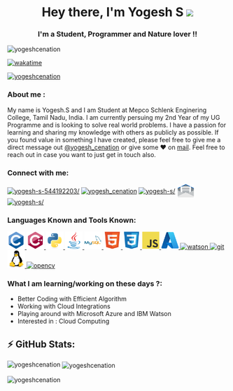 <h1 align="center"> Hey there, I'm Yogesh S  <img alit="Hello" width="30px" src="https://raw.githubusercontent.com/sjabiulla/sjabiulla/main/wave.gif" /> </h1>
<h3 align="center"> I'm a Student, Programmer and Nature lover !! </h3>

<p align="left"> <img src="https://komarev.com/ghpvc/?username=yogeshcenation&label=Profile%20views&color=0e75b6&style=flat" alt="yogeshcenation" /> </p>

[![wakatime](https://wakatime.com/badge/user/d2f908ea-d18c-4407-882e-e840136d706c.svg)](https://wakatime.com/@d2f908ea-d18c-4407-882e-e840136d706c)

<p align="left"> <a href="https://github.com/ryo-ma/github-profile-trophy"><img src="https://github-profile-trophy.vercel.app/?username=yogeshcenation" alt="yogeshcenation" /></a> </p>

### About me :
My name is Yogesh.S and I am Student at Mepco Schlenk Enginering College, Tamil Nadu, India. I am currently persuing my 2nd Year of my UG Programme and is looking to solve real world problems.
I have a passion for learning and sharing my knowledge with others as publicly as possible. 
If you found value in something I have created, please feel free to give me a direct message out [@yogesh_cenation](https://www.instagram.com/yogesh_cenation/) or give some ♥ on [mail](mailto:yogeshselvarajan@gmail.com). Feel free to reach out in case you want to just get in touch also.


<h3 align="left">Connect with me:</h3>
<p align="left">
<a href="https://www.linkedin.com/in/yogesh-s-544192203/" target="blank"><img align="center" src="https://raw.githubusercontent.com/rahuldkjain/github-profile-readme-generator/master/src/images/icons/Social/linked-in-alt.svg" alt="yogesh-s-544192203/" height="30" width="40" /></a>
<a href="https://instagram.com/yogesh_cenation" target="blank"><img align="center" src="https://raw.githubusercontent.com/rahuldkjain/github-profile-readme-generator/master/src/images/icons/Social/instagram.svg" alt="yogesh_cenation" height="30" width="40" /></a>
 <a href="https://api.whatsapp.com/send?phone=917418975931&amp" target="blank"><img align="center" src="https://raw.githubusercontent.com/rahuldkjain/github-profile-readme-generator/master/src/images/icons/Social/whatsapp.svg" alt="yogesh-s/" height="30" width="40" /></a>
<a href="mailto:yogeshselvarajan@gmail.com" target="blank"><img align="center" src="https://github.com/yogeshcenation/yogeshcenation/blob/d200592c2955e0ae64397095f6d99d6e82ef1598/email-svgrepo-com.svg" alt="yogesh-s/" height="30" width="40" /></a>
<a href="https://twitter.com/YogeshS66320455" target="blank"><img align="center" src="https://github.com/rahuldkjain/github-profile-readme-generator/blob/c919601f7ee4d1b5a7ed75a4250601c32395c45c/src/images/icons/Social/twitter.svg" alt="yogesh-s/" height="30" width="40" /></a>

 
<h3 align="left">Languages Known and Tools Known:</h3>
<a href="https://www.cprogramming.com/" target="_blank" rel="noreferrer"> <img src="https://raw.githubusercontent.com/devicons/devicon/master/icons/c/c-original.svg" alt="c" width="40" height="40"/> </a> <a href="https://www.w3schools.com/cpp/" target="_blank" rel="noreferrer"> <img src="https://raw.githubusercontent.com/devicons/devicon/master/icons/cplusplus/cplusplus-original.svg" alt="cplusplus" width="40" height="40"/> </a> 
<a href="https://www.python.org" target="_blank" rel="noreferrer"> <img src="https://raw.githubusercontent.com/devicons/devicon/master/icons/python/python-original.svg" alt="python" width="40" height="40"/> </a> <a href="https://www.java.com" target="_blank" rel="noreferrer"> <img src="https://raw.githubusercontent.com/devicons/devicon/master/icons/java/java-original.svg" alt="java" width="40" height="40"/> </a>
<a href="https://www.mysql.com/" target="_blank" rel="noreferrer"> <img src="https://raw.githubusercontent.com/devicons/devicon/master/icons/mysql/mysql-original-wordmark.svg" alt="mysql" width="40" height="40"/> </a> <a href="https://www.w3.org/html/" target="_blank" rel="noreferrer"> <img src="https://raw.githubusercontent.com/devicons/devicon/master/icons/html5/html5-original.svg" alt="html" width="40" height="40"/> </a>  <a href="https://www.w3.org/Style/CSS/Overview.en.html" target="_blank" rel="noreferrer"> <img src="https://raw.githubusercontent.com/devicons/devicon/master/icons/css3/css3-original.svg" alt="css3" width="40" height="40"/> </a>  <a href="https://www.javascript.com/" target="_blank" rel="noreferrer"> <img src="https://raw.githubusercontent.com/devicons/devicon/master/icons/javascript/javascript-original.svg" alt="js" width="40" height="40"/> </a> <a href="https://azure.microsoft.com/en-in/" target="_blank" rel="noreferrer"> <img src="https://raw.githubusercontent.com/devicons/devicon/master/icons/azure/azure-original.svg" alt="azure" width="40" height="40"/> </a> <a href="https://www.ibm.com/in-en/watson" target="_blank" rel="noreferrer"> <img src="https://img.icons8.com/officel/50/000000/ibm-watson.png" alt="watson" width="40" height="40"/> </a><a href="https://git-scm.com/" target="_blank" rel="noreferrer"> <img src="https://www.vectorlogo.zone/logos/git-scm/git-scm-icon.svg" alt="git" width="40" height="40"/> </a> <a href="https://www.linux.org/" target="_blank" rel="noreferrer"> <img src="https://raw.githubusercontent.com/devicons/devicon/master/icons/linux/linux-original.svg" alt="linux" width="40" height="40"/> </a> 
<a href="https://opencv.org/" target="_blank" rel="noreferrer"> <img src="https://www.vectorlogo.zone/logos/opencv/opencv-icon.svg" alt="opencv" width="40" height="40"/> </a> 

<h3 align="left"> What I am learning/working on these days ?: </h3>
<p align="left">
<ul>
<li> Better Coding with Efficient Algorithm </li>
<li> Working with Cloud Integrations </li>
<li> Playing around with Microsoft Azure and IBM Watson </li>
<li> Interested in : Cloud Computing </li>
</ul>
</p>

## :zap: GitHub Stats:
<p><img align="left" src="https://github-readme-stats.vercel.app/api/top-langs?username=yogeshcenation&show_icons=true&locale=en&layout=compact" alt="yogeshcenation" /></p>

<p>&nbsp;<img align="center" src="https://github-readme-stats.vercel.app/api?username=yogeshcenation&show_icons=true&locale=en" alt="yogeshcenation" /></p>

<p><img align="center" src="https://github-readme-streak-stats.herokuapp.com/?user=yogeshcenation&" alt="yogeshcenation" /></p>







